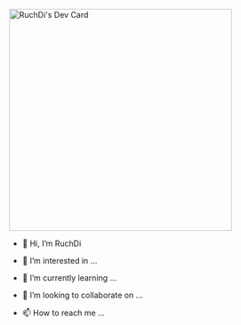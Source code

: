 <a href="https://app.daily.dev/ruchdir"><img src="https://api.daily.dev/devcards/540318d92e334ab3be11ff49ce92ae77.png?r=ckb" width="400" alt="RuchDi's Dev Card"/></a>

- 👋 Hi, I’m RuchDi

- 👀 I’m interested in ...

- 🌱 I’m currently learning ...

- 💞️ I’m looking to collaborate on ...

- 📫 How to reach me ...

<!---
ruchdir/ruchdir is a ✨ special ✨ repository because its `README.md` (this file) appears on your GitHub profile.
You can click the Preview link to take a look at your changes.
--->
